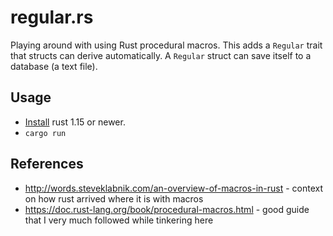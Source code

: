 # regular.rs

Playing around with using Rust procedural macros.
This adds a `Regular` trait that structs can derive automatically.
A `Regular` struct can save itself to a database (a text file).

## Usage

* [Install](https://rustup.rs/) rust 1.15 or newer.
* `cargo run`

## References

* <http://words.steveklabnik.com/an-overview-of-macros-in-rust> - context on how
  rust arrived where it is with macros
* <https://doc.rust-lang.org/book/procedural-macros.html> - good guide that I
  very much followed while tinkering here
